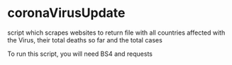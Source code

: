 # coronaVirusUpdate
script which scrapes websites to return file with all countries affected with the Virus, their total deaths so far and the total cases

To run this script, you will need BS4 and requests

